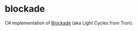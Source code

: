 # blockade
C# implementation of [Blockade](https://en.wikipedia.org/wiki/Blockade_(video_game)) (aka Light Cycles from Tron).
